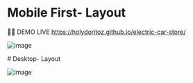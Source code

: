 ﻿# Mobile First- Layout
👨‍💻 DEMO LIVE https://holydoritoz.github.io/electric-car-store/

![image](https://github.com/holydoritoz/electric-car-store/assets/54608904/a1c9884d-f792-4563-9627-c38629cf6647)

﻿# Desktop- Layout

![image](https://github.com/holydoritoz/electric-car-store/assets/54608904/07cbd3e6-cee1-4b44-8d9c-931188f8ca74)



